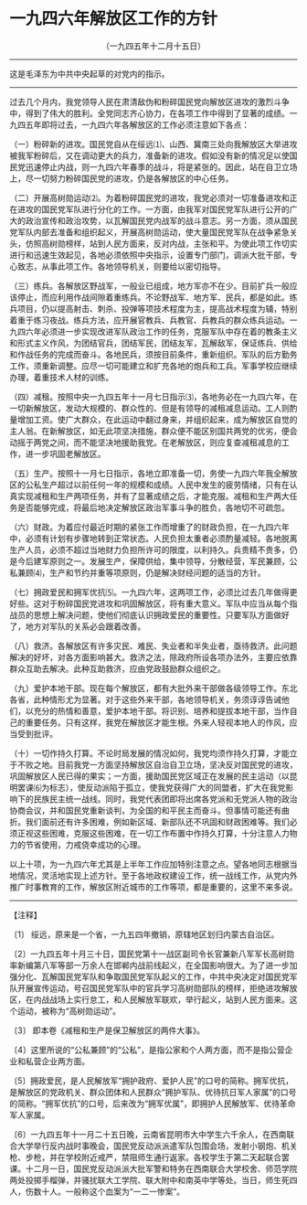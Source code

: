 # 一九四六年解放区工作的方针
<center class="auther">（一九四五年十二月十五日）</center>&#13;


---

这是毛泽东为中共中央起草的对党内的指示。
---


过去几个月内，我党领导人民在肃清敌伪和粉碎国民党向解放区进攻的激烈斗争中，得到了伟大的胜利。全党同志齐心协力，在各项工作中得到了显著的成绩。一九四五年即将过去，一九四六年各解放区的工作必须注意如下各点： 
 
（一）粉碎新的进攻。国民党自从在绥远⑴、山西、冀南三处向我解放区大举进攻被我军粉碎后，又在调动更大的兵力，准备新的进攻。假如没有新的情况足以使国民党迅速停止内战，则一九四六年春季的战斗，将是紧张的。因此，站在自卫立场上，尽一切努力粉碎国民党的进攻，仍是各解放区的中心任务。 
 
（二）开展高树勋运动⑵。为着粉碎国民党的进攻，我党必须对一切准备进攻和正在进攻的国民党军队进行分化的工作。一方面，由我军对国民党军队进行公开的广大的政治宣传和政治攻势，以瓦解国民党内战军的战斗意志。另一方面，须从国民党军队内部去准备和组织起义，开展高树勋运动，使大量国民党军队在战争紧急关头，仿照高树勋榜样，站到人民方面来，反对内战，主张和平。为使此项工作切实进行和迅速生效起见，各地必须依照中央指示，设置专门部门，调派大批干部，专心致志，从事此项工作。各地领导机关，则要给以密切指导。 
 
（三）练兵。各解放区野战军，一般业已组成，地方军亦不在少。目前扩兵一般应该停止，而应利用作战间隙着重练兵。不论野战军、地方军、民兵，都是如此。练兵项目，仍以提高射击、刺杀、投弹等项技术程度为主，提高战术程度为辅，特别着重于练习夜战。练兵方法，应开展官教兵、兵教官、兵教兵的群众练兵运动。一九四六年必须进一步实现改进军队政治工作的任务，克服军队中存在着的教条主义和形式主义作风，为团结官兵，团结军民，团结友军，瓦解敌军，保证练兵、供给和作战任务的完成而奋斗。各地民兵，须按目前条件，重新组织。军队的后方勤务工作，须重新调整。应尽一切可能建立和扩充各地的炮兵和工兵。军事学校应继续办理，着重技术人材的训练。 
 
（四）减租。按照中央一九四五年十一月七日指示⑶，各地务必在一九四六年，在一切新解放区，发动大规模的、群众性的、但是有领导的减租减息运动。工人则酌量增加工资。使广大群众，在此运动中翻过身来，并组织起来，成为解放区自觉的主人翁。在新解放区，如无此项坚决措施，群众便不能区别国共两党的优劣，便会动摇于两党之间，而不能坚决地援助我党。在老解放区，则应复查减租减息的工作，进一步巩固老解放区。 
 
（五）生产。按照十一月七日指示，各地立即准备一切，务使一九四六年我全解放区的公私生产超过以前任何一年的规模和成绩。人民中发生的疲劳情绪，只有在认真实现减租和生产两项任务，并有了显著成绩之后，才能克服。减租和生产两大任务是否能够完成，将最后地决定解放区政治军事斗争的胜负，各地切不可疏忽。 
 
（六）财政。为着应付最近时期的紧张工作而增重了的财政负担，在一九四六年中，必须有计划有步骤地转到正常状态。人民负担太重者必须酌量减轻。各地脱离生产人员，必须不超过当地财力负担所许可的限度，以利持久。兵贵精不贵多，仍是今后建军原则之一。发展生产，保障供给，集中领导，分散经营，军民兼顾，公私兼顾⑷，生产和节约并重等项原则，仍是解决财经问题的适当的方针。 
 
（七）拥政爱民和拥军优抗⑸。一九四六年，这两项工作，必须比过去几年做得更好些。这对于粉碎国民党进攻和巩固解放区，将有重大意义。军队中应当从每个指战员的思想上解决问题，使他们彻底认识拥政爱民的重要性。只要军队方面做好了，地方对军队的关系必会跟着改善。 
 
（八）救济。各解放区有许多灾民、难民、失业者和半失业者，亟待救济。此问题解决的好坏，对各方面影响甚大。救济之法，除政府所设各项办法外，主要应依靠群众互助去解决。此种互助救济，应由党政鼓励群众组织之。 
 
（九）爱护本地干部。现在每个解放区，都有大批外来干部做各级领导工作。东北各省，此种情形尤为显著。对于这些外来干部，各地领导机关，务须谆谆告诫他们，以充分的热情和善意，爱护本地干部。将识别、培养和提拔本地干部，当作自己的重要任务。只有这样，我党在解放区才能生根。外来人轻视本地人的作风，应当受到批评。 
 
（十）一切作持久打算。不论时局发展的情况如何，我党均须作持久打算，才能立于不败之地。目前我党一方面坚持解放区自治自卫立场，坚决反对国民党的进攻，巩固解放区人民已得的果实；一方面，援助国民党区域正在发展的民主运动（以昆明罢课⑹为标志），使反动派陷于孤立，使我党获得广大的同盟者，扩大在我党影响下的民族民主统一战线。同时，我党代表团即将出席各党派和无党派人物的政治协商会议，并和国民党重新谈判，为全国的和平民主而奋斗。但事情可能还有曲折。我们面前还有许多困难，例如新区域、新部队还不巩固和财政困难等。我们必须正视这些困难，克服这些困难，在一切工作布置中作持久打算，十分注意人力物力的节省使用，力戒侥幸成功的心理。 
 
以上十项，为一九四六年尤其是上半年工作应加特别注意之点。望各地同志根据当地情况，灵活地实现上述方针。至于各地政权建设工作，统一战线工作，从党内外推广时事教育的工作，解放区附近城市的工作等项，都是重要的，这里不来多说。
 

---


【注释】
 
〔1〕 绥远，原来是一个省，一九五四年撤销，原辖地区划归内蒙古自治区。 
 
〔2〕一九四五年十月三十日，国民党第十一战区副司令长官兼新八军军长高树勋率新编第八军等部一万余人在邯郸内战前线起义，在全国影响很大。为了进一步加强分化、瓦解国民党军队和争取国民党军队起义的工作，中共中央决定对国民党军队开展宣传运动，号召国民党军队中的官兵学习高树勋部队的榜样，拒绝进攻解放区，在内战战场上实行怠工，和人民解放军联欢，举行起义，站到人民方面来。这个运动，被称为“高树勋运动”。 
 
〔3〕 即本卷《减租和生产是保卫解放区的两件大事》。 
 
〔4〕这里所说的“公私兼顾”的“公私”，是指公家和个人两方面，而不是指公营企业和私营企业两方面。 
 
〔5〕拥政爱民，是人民解放军“拥护政府、爱护人民”的口号的简称。拥军优抗，是解放区的党政机关、群众团体和人民群众“拥护军队、优待抗日军人家属”的口号的简称。“拥军优抗”的口号，后来改为“拥军优属”，即拥护人民解放军、优待革命军人家属。 
 
〔6〕一九四五年十一月二十五日晚，云南省昆明市大中学生六千余人，在西南联合大学举行反内战时事晚会，国民党反动派派遣军队包围会场，发射小钢炮、机关枪、步枪，并在学校附近戒严，禁阻师生通行返家。各校学生于第二天起联合罢课。十二月一日，国民党反动派派大批军警和特务在西南联合大学校舍、师范学院两处投掷手榴弹，并骚扰联大工学院、联大附中和南英中学等处。当日，师生死四人，伤数十人。一般称这个血案为“一二一惨案”。
 
